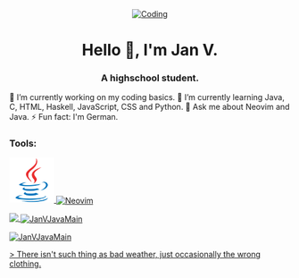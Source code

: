 <p align="center">                                                                                            
  <a                                                                                                                  " src="https://cdn.dribbble.com/users/1019864/screenshots/3079099/codeloop.gif" alt="Coding" height="300" width="400"
    href="https://cdn.dribbble.com/users/1019864/screenshots/3079099/codeloop.gif"                            
    target="blank"                                                                                            
    ><img                                                                                                     
      align="center"                                                                                          
      src="https://cdn.dribbble.com/users/1019864/screenshots/3079099/codeloop.gif"                           
      alt="Coding"                                                                                            
      height="300"                                                                                            
      width="400"                                                                                             
  /></a>                                                                                                      
</p>                                                                                                          
                                                                                                              
<h1 align="center">Hello 👋, I'm Jan V.</h1>                                                                  
<h3 align="center">A highschool student.</h3>                                                                 
🔭 I’m currently working on my coding basics. 
🌱 I’m currently learning Java, C, HTML, Haskell, JavaScript, CSS and Python.
💬 Ask me about Neovim and Java.                              
⚡ Fun fact: I'm German.                                                                                
<h3 align="left">Tools:</h3>                                                                                  
  <a href="https://www.java.com" target="_blank" rel="noreferrer">                                            
    <img                                                                                                      
      src="https://raw.githubusercontent.com/devicons/devicon/master/icons/java/java-original.svg"            
      alt="java"                                                                                              
      width="80"                                                                                              
      height="80"                                                                                             
    />                                                                                                        
  </a>                                                                                                        
  <a href="https://github.com/neovim/neovim" target="_blank">                                                 
    <img                                                                                                      
      align="center"                                                                                          
      src="https://icons.iconarchive.com/icons/papirus-team/papirus-apps/128/nvim-icon.png"                   
      alt="Neovim"                                                                                            
      height="80"                                                                                             
      width="80"                                                                                              
  <a/>
</p>                                                                                                          
<p>                                                                                                           
  <img                                                                                                        
    align="left"                                                                                              
    src="https://github-readme-stats.vercel.app/api/top-langs/?username=JanVJavaMain&layout=compact&show_icons=
    alt="JanVJavaMain"                                                                                         
  />                                                                                                          
</p>                                                                                                          
<p>                                                                                                           
  &nbsp;<img                                                                                                  
    align="center"                                                                                            
    src="https://github-readme-stats.vercel.app/api?username=JanVJavaMain&show_icons=true&theme=dark"          
    alt="JanVJavaMain"                                                                                         
  />                                                                                                          
</p>                                                                                                          
<p>                                                                                                           
  <img                                                                                                        
    align="center"                                                                                            
    src="https://github-readme-streak-stats.herokuapp.com/?user=JanVJavaMain&theme=dark"                       
    alt="JanVJavaMain"                                                                                         
  />                                                                                                          
</p>                                                                                                          
> There isn't such thing as bad weather, just occasionally the wrong clothing.
